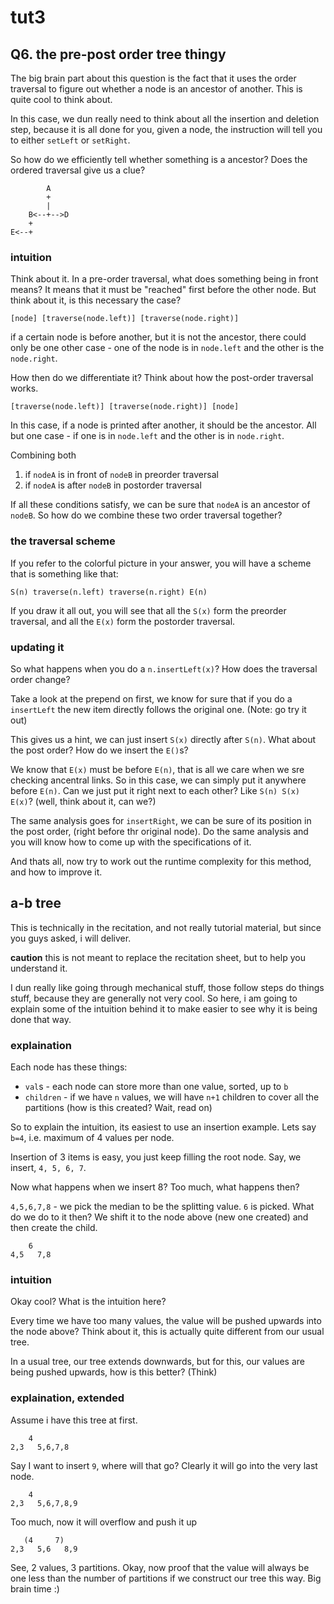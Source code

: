 # tut3
## Q6. the pre-post order tree thingy
The big brain part about this question is the fact that it uses the order traversal to figure out whether a node is an ancestor of another. This is quite cool to think about.

In this case, we dun really need to think about all the insertion and deletion step, because it is all done for you, given a node, the instruction will tell you to either `setLeft` or `setRight`.

So how do we efficiently tell whether something is a ancestor? Does the ordered traversal give us a clue?

```
        A
        +
        |
    B<--+-->D
    +
E<--+
```

### intuition
Think about it. In a pre-order traversal, what does something being in front means? It means that it must be "reached" first before the other node. But think about it, is this necessary the case?

```
[node] [traverse(node.left)] [traverse(node.right)]
```

if a certain node is before another, but it is not the ancestor, there could only be one other case - one of the node is in `node.left` and the other is the `node.right`.

How then do we differentiate it? Think about how the post-order traversal works. 

```
[traverse(node.left)] [traverse(node.right)] [node]
```

In this case, if a node is printed after another, it should be the ancestor. All but one case - if one is in `node.left` and the other is in `node.right`.

Combining both

1) if `nodeA` is in front of `nodeB` in preorder traversal
2) if `nodeA` is after `nodeB` in postorder traversal

If all these conditions satisfy, we can be sure that `nodeA` is an ancestor of `nodeB`. So how do we combine these two order traversal together?

### the traversal scheme
If you refer to the colorful picture in your answer, you will have a scheme that is something like that:

```
S(n) traverse(n.left) traverse(n.right) E(n)
```

If you draw it all out, you will see that all the `S(x)` form the preorder traversal, and all the `E(x)` form the postorder traversal.

### updating it
So what happens when you do a `n.insertLeft(x)`? How does the traversal order change?

Take a look at the prepend on first, we know for sure that if you do a `insertLeft` the new item directly follows the original one. (Note: go try it out)

This gives us a hint, we can just insert `S(x)` directly after `S(n)`. What about the post order? How do we insert the `E()`s?

We know that `E(x)` must be before `E(n)`, that is all we care when we sre checking ancentral links. So in this case, we can simply put it anywhere before `E(n)`. Can we just put it right next to each other? Like `S(n) S(x) E(x)`? (well, think about it, can we?)

The same analysis goes for `insertRight`, we can be sure of its position in the post order, (right before thr original node). Do the same analysis and you will know how to come up with the specifications of it.

And thats all, now try to work out the runtime complexity for this method, and how to improve it.

## a-b tree
This is technically in the recitation, and not really tutorial material, but since you guys asked, i will deliver.

**caution** this is not meant to replace the recitation sheet, but to help you understand it.

I dun really like going through mechanical stuff, those follow steps do things stuff, because they are generally not very cool. So here, i am going to explain some of the intuition behind it to make easier to see why it is being done that way.

### explaination

Each node has these things:

- `val`s - each node can store more than one value, sorted, up to `b`
- `children` - if we have `n` values, we will have `n+1` children to cover all the partitions (how is this created? Wait, read on)

So to explain the intuition, its easiest to use an insertion example. Lets say `b=4`, i.e. maximum of 4 values per node.

Insertion of 3 items is easy, you just keep filling the root node. Say, we insert, `4, 5, 6, 7`. 

Now what happens when we insert 8? Too much, what happens then?

`4,5,6,7,8` - we pick the median to be the splitting value. `6` is picked. What do we do to it then? We shift it to the node above (new one created) and then create the child.

```
    6
4,5   7,8
```

### intuition
Okay cool? What is the intuition here? 

Every time we have too many values, the value will be pushed upwards into the node above? Think about it, this is actually quite different from our usual tree.

In a usual tree, our tree extends downwards, but for this, our values are being pushed upwards, how is this better? (Think)

### explaination, extended
Assume i have this tree at first.

```
    4 
2,3   5,6,7,8
```

Say I want to insert `9`, where will that go? Clearly it will go into the very last node.

```
    4 
2,3   5,6,7,8,9
```

Too much, now it will overflow and push it up 

```
   (4     7)
2,3   5,6   8,9
```

See, 2 values, 3 partitions. Okay, now proof that the value will always be one less than the number of partitions if we construct our tree this way. Big brain time :)
